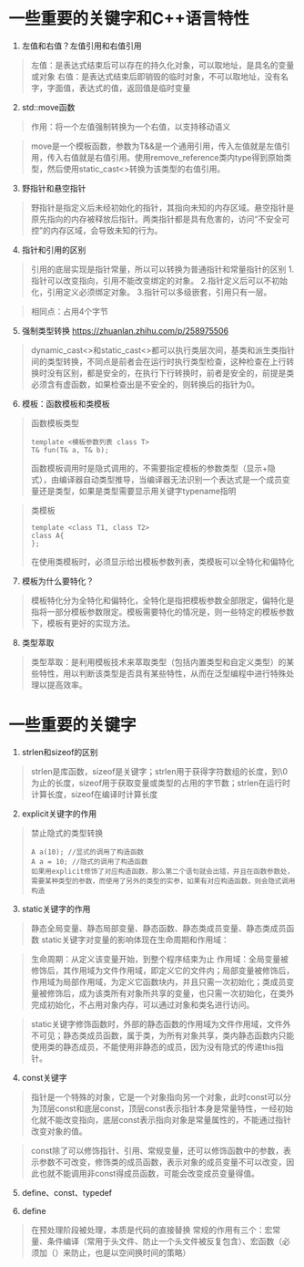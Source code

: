 # **一些重要的关键字和C++语言特性**

1. 左值和右值？左值引用和右值引用
> 左值：是表达式结束后可以存在的持久化对象，可以取地址，是具名的变量或对象
> 右值：是表达式结束后即销毁的临时对象，不可以取地址，没有名字，字面值，表达式的值，返回值是临时变量

2. std::move函数
> 作用：将一个左值强制转换为一个右值，以支持移动语义

> move是一个模板函数，参数为T&&是一个通用引用，传入左值就是左值引用，传入右值就是右值引用。使用remove_reference类内type得到原始类型，然后使用static_cast<>转换为该类型的右值引用。

3. 野指针和悬空指针
> 野指针是指定义后未经初始化的指针，其指向未知的内存区域。悬空指针是原先指向的内存被释放后指针。两类指针都是具有危害的，访问“不安全可控”的内存区域，会导致未知的行为。

4. 指针和引用的区别
> 引用的底层实现是指针常量，所以可以转换为普通指针和常量指针的区别
> 1.指针可以改变指向，引用不能改变绑定的对象。 2.指针定义后可以不初始化，引用定义必须绑定对象。 3.指针可以多级嵌套，引用只有一层。

> 相同点：占用4个字节

5. 强制类型转换
https://zhuanlan.zhihu.com/p/258975506
> dynamic_cast<>和static_cast<>都可以执行类层次间，基类和派生类指针间的类型转换，不同点是前者会在运行时执行类型检查，这种检查在上行转换时没有区别，都是安全的，在执行下行转换时，前者是安全的，前提是类必须含有虚函数，如果检查出是不安全的，则转换后的指针为0。

6. 模板：函数模板和类模板

> 函数模板类型
> ```
> template <模板参数列表 class T>
> T& fun(T& a, T& b);
> ```
> 函数模板调用时是隐式调用的，不需要指定模板的参数类型（显示+隐式），由编译器自动类型推导，当编译器无法识别一个表达式是一个成员变量还是类型，如果是类型需要显示用关键字typename指明

> 类模板
> ```
> template <class T1, class T2>
> class A{
> };
> ```
> 在使用类模板时，必须显示给出模板参数列表，类模板可以全特化和偏特化

7. 模板为什么要特化？
> 模板特化分为全特化和偏特化，全特化是指把模板参数全部限定，偏特化是指将一部分模板参数限定。模板需要特化的情况是，则一些特定的模板参数下，模板有更好的实现方法。

8. 类型萃取
> 类型萃取：是利用模板技术来萃取类型（包括内置类型和自定义类型）的某些特性，用以判断该类型是否具有某些特性，从而在泛型编程中进行特殊处理以提高效率。

# **一些重要的关键字**
1. strlen和sizeof的区别
> strlen是库函数，sizeof是关键字；strlen用于获得字符数组的长度，到\0为止的长度，sizeof用于获取变量或类型的占用的字节数；strlen在运行时计算长度，sizeof在编译时计算长度

2. explicit关键字的作用
> 禁止隐式的类型转换
> ```
> A a(10); //显式的调用了构造函数
> A a = 10; //隐式的调用了构造函数
> 如果用explicit修饰了对应构造函数，那么第二个语句就会出错，并且在函数参数处，需要某种类型的参数，而使用了另外的类型的实参，如果有对应构造函数，则会隐式调用构造
> ```

3. static关键字的作用
> 静态全局变量、静态局部变量、静态函数、静态类成员变量、静态类成员函数
> static关键字对变量的影响体现在生命周期和作用域：

> 生命周期：从定义该变量开始，到整个程序结束为止   作用域：全局变量被修饰后，其作用域为文件作用域，即定义它的文件内；局部变量被修饰后，作用域为局部作用域，为定义它函数块内，并且只需一次初始化；类成员变量被修饰后，成为该类所有对象所共享的变量，也只需一次初始化，在类外完成初始化，不占用对象内存，可以通过对象和类名进行访问。

> static关键字修饰函数时，外部的静态函数的作用域为文件作用域，文件外不可见；静态类成员函数，属于类，为所有对象共享，类内静态函数内只能使用类的静态成员，不能使用非静态的成员，因为没有隐式的传递this指针。

4. const关键字
> 指针是一个特殊的对象，它是一个对象指向另一个对象，此时const可以分为顶层const和底层const，顶层const表示指针本身是常量特性，一经初始化就不能改变指向，底层const表示指向对象是常量属性的，不能通过指针改变对象的值。

> const除了可以修饰指针、引用、常规变量，还可以修饰函数中的参数，表示参数不可改变，修饰类的成员函数，表示对象的成员变量不可以改变，因此也就不能调用非const得成员函数，可能会改变成员变量得值。

5. define、const、typedef

6. define
> 在预处理阶段被处理，本质是代码的直接替换
> 常规的作用有三个：宏常量、条件编译（常用于头文件、防止一个头文件被反复包含）、宏函数（必须加（）来防止，也是以空间换时间的策略）

